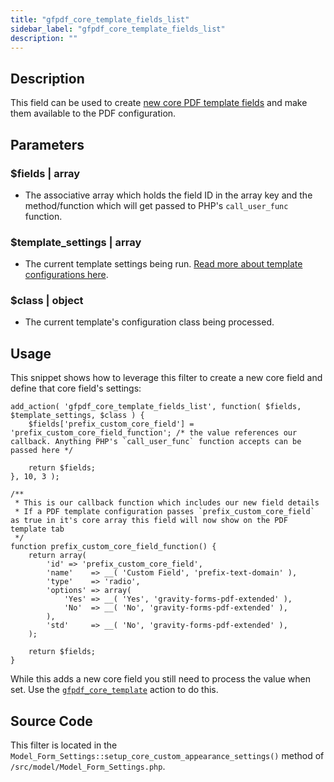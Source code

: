 ```yaml
---
title: "gfpdf_core_template_fields_list"
sidebar_label: "gfpdf_core_template_fields_list"
description: ""
---
```


## Description 

This field can be used to create [new core PDF template fields](template-configuration-and-image.md#core-fields) and make them available to the PDF configuration.

## Parameters 

### $fields | array
*  The associative array which holds the field ID in the array key and the method/function which will get passed to PHP's `call_user_func` function. 

### $template_settings | array
*  The current template settings being run. [Read more about template configurations here](template-configuration-and-image.md#core-fields).

### $class | object
*  The current template's configuration class being processed.

## Usage 

This snippet shows how to leverage this filter to create a new core field and define that core field's settings:

```
add_action( 'gfpdf_core_template_fields_list', function( $fields, $template_settings, $class ) {
	$fields['prefix_custom_core_field'] = 'prefix_custom_core_field_function'; /* the value references our callback. Anything PHP's `call_user_func` function accepts can be passed here */

	return $fields;
}, 10, 3 );

/**
 * This is our callback function which includes our new field details
 * If a PDF template configuration passes `prefix_custom_core_field` as true in it's core array this field will now show on the PDF template tab
 */
function prefix_custom_core_field_function() {
	return array(
		'id' => 'prefix_custom_core_field',
		'name'    => __( 'Custom Field', 'prefix-text-domain' ),
		'type'    => 'radio',
		'options' => array(
			'Yes' => __( 'Yes', 'gravity-forms-pdf-extended' ),
			'No'  => __( 'No', 'gravity-forms-pdf-extended' ),
		),
		'std'     => __( 'No', 'gravity-forms-pdf-extended' ),
	);

	return $fields;
}
```

While this adds a new core field you still need to process the value when set. Use the [`gfpdf_core_template`](gfpdf_core_template.md) action to do this. 

## Source Code 

This filter is located in the `Model_Form_Settings::setup_core_custom_appearance_settings()` method of `/src/model/Model_Form_Settings.php`.